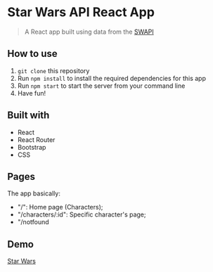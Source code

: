 # Star Wars API React App

> A React app built using data from the [SWAPI](https://swapi.dev/)

## How to use

1. `git clone` this repository
2. Run `npm install` to install the required dependencies for this app
3. Run `npm start` to start the server from your command line
4. Have fun!


## Built with
- React
- React Router
- Bootstrap
- CSS

## Pages

The app basically:

- "/": Home page (Characters);
- "/characters/:id": Specific character's page;
- "/notfound

## Demo
[Star Wars](https://github.com/Alaleh-Mohseni/star-wars-api-react-app/blob/main/public/index.html)
